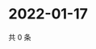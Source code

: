 # 2022-01-17

共 0 条

<!-- BEGIN WEIBO -->
<!-- 最后更新时间 Mon Jan 17 2022 12:12:16 GMT+0800 (China Standard Time) -->

<!-- END WEIBO -->

